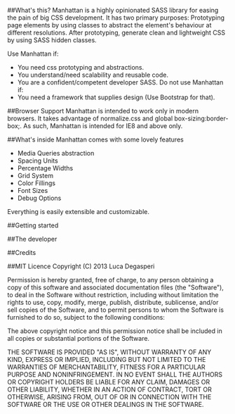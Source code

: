 ##What's this?
Manhattan is a highly opinionated SASS library for easing the pain of big CSS development. It has two primary purposes: Prototyping page elements by using classes to abstract the element's behaviour at different resolutions. After prototyping, generate clean and lightweight CSS by using SASS hidden classes.

Use Manhattan if:
- You need css prototyping and abstractions.
- You understand/need scalability and reusable code.
- You are a confident/competent developer SASS.
Do not use Manhattan if:
- You need a framework that supplies design (Use Bootstrap for that).

##Browser Support
Manhattan is intended to work only in modern browsers. It takes advantage of normalize.css and global box-sizing:border-box;. As such, Manhattan is intended for IE8 and above only.

##What's inside
Manhattan comes with some lovely features
- Media Queries abstraction
- Spacing Units
- Percentage Widths
- Grid System
- Color Fillings
- Font Sizes
- Debug Options

Everything is easily extensible and customizable. 

##Getting started

##The developer


##Credits

##MIT Licence
Copyright (C) 2013 Luca Degasperi

Permission is hereby granted, free of charge, to any person obtaining a copy of this software and associated documentation files (the "Software"), to deal in the Software without restriction, including without limitation the rights to use, copy, modify, merge, publish, distribute, sublicense, and/or sell copies of the Software, and to permit persons to whom the Software is furnished to do so, subject to the following conditions:

The above copyright notice and this permission notice shall be included in all copies or substantial portions of the Software.

THE SOFTWARE IS PROVIDED "AS IS", WITHOUT WARRANTY OF ANY KIND, EXPRESS OR IMPLIED, INCLUDING BUT NOT LIMITED TO THE WARRANTIES OF MERCHANTABILITY, FITNESS FOR A PARTICULAR PURPOSE AND NONINFRINGEMENT. IN NO EVENT SHALL THE AUTHORS OR COPYRIGHT HOLDERS BE LIABLE FOR ANY CLAIM, DAMAGES OR OTHER LIABILITY, WHETHER IN AN ACTION OF CONTRACT, TORT OR OTHERWISE, ARISING FROM, OUT OF OR IN CONNECTION WITH THE SOFTWARE OR THE USE OR OTHER DEALINGS IN THE SOFTWARE.